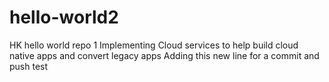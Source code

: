 # hello-world2
HK hello world repo 1
Implementing Cloud services to help build cloud native apps and convert legacy apps
Adding this new line for a commit and push test

